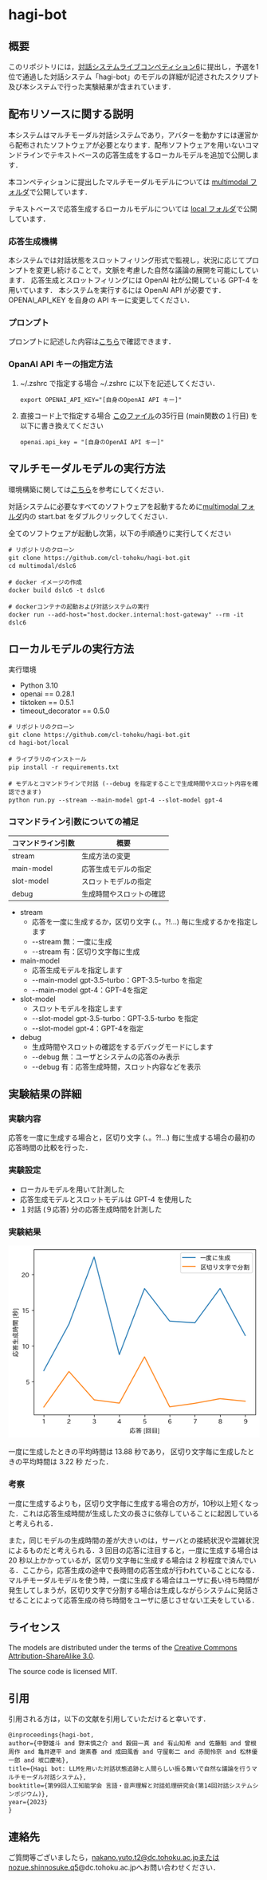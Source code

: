 # hagi-bot

## 概要
このリポジトリには，[対話システムライブコンペティション6](https://sites.google.com/view/dslc6/%E3%83%9B%E3%83%BC%E3%83%A0)に提出し，予選を1位で通過した対話システム「hagi-bot」のモデルの詳細が記述されたスクリプト及び本システムで行った実験結果が含まれています．

## 配布リソースに関する説明
本システムはマルチモーダル対話システムであり，アバターを動かすには運営から配布されたソフトウェアが必要となります．配布ソフトウェアを用いないコマンドラインでテキストベースの応答生成をするローカルモデルを追加で公開します．

本コンペティションに提出したマルチモーダルモデルについては [multimodal フォルダ](./multimodal/)で公開しています．

テキストベースで応答生成するローカルモデルについては [local フォルダ](./local/)で公開しています．

### 応答生成機構
本システムでは対話状態をスロットフィリング形式で監視し，状況に応じてプロンプトを変更し続けることで，文脈を考慮した自然な議論の展開を可能にしています．
応答生成とスロットフィリングには OpenAI 社が公開している GPT-4 を用いています．
本システムを実行するには OpenAI API が必要です．OPENAI_API_KEY を自身の API キーに変更してください．

### プロンプト
プロンプトに記述した内容は[こちら](./local/clients/prompts/system_instructions.py)で確認できます．

### OpanAI API キーの指定方法
1. ~/.zshrc で指定する場合
   ~/.zshrc に以下を記述してください．
   ```
   export OPENAI_API_KEY="[自身のOpenAI API キー]"
   ```

2. 直接コード上で指定する場合
   [このファイル](./local/run.py)の35行目 (main関数の１行目) を以下に書き換えてください
   ```
   openai.api_key = "[自身のOpenAI API キー]"
   ```

## マルチモーダルモデルの実行方法
環境構築に関しては[こちら](https://sites.google.com/view/dslc6/getting-started)を参考にしてください．

対話システムに必要なすべてのソフトウェアを起動するために[multimodal フォルダ](./multimodal/)内の start.bat をダブルクリックしてください．

全てのソフトウェアが起動し次第，以下の手順通りに実行してください

```
# リポジトリのクローン
git clone https://github.com/cl-tohoku/hagi-bot.git
cd multimodal/dslc6

# docker イメージの作成
docker build dslc6 -t dslc6

# dockerコンテナの起動および対話システムの実行
docker run --add-host="host.docker.internal:host-gateway" --rm -it dslc6
```

## ローカルモデルの実行方法
実行環境
- Python 3.10
- openai == 0.28.1
- tiktoken == 0.5.1
- timeout_decorator == 0.5.0

```
# リポジトリのクローン
git clone https://github.com/cl-tohoku/hagi-bot.git
cd hagi-bot/local

# ライブラリのインストール
pip install -r requirements.txt

# モデルとコマンドラインで対話 (--debug を指定することで生成時間やスロット内容を確認できます)
python run.py --stream --main-model gpt-4 --slot-model gpt-4
```

### コマンドライン引数についての補足
|コマンドライン引数|概要|
| ---- | ---------- |
|stream|生成方法の変更|
|main-model|応答生成モデルの指定|
|slot-model|スロットモデルの指定|
|debug|生成時間やスロットの確認|

- stream
  - 応答を一度に生成するか，区切り文字 (、。?!…) 毎に生成するかを指定します
  - --stream 無：一度に生成
  - --stream 有：区切り文字毎に生成
- main-model
  - 応答生成モデルを指定します
  - --main-model gpt-3.5-turbo：GPT-3.5-turbo を指定
  - --main-model gpt-4：GPT-4を指定
- slot-model
  - スロットモデルを指定します
  - --slot-model gpt-3.5-turbo：GPT-3.5-turbo を指定
  - --slot-model gpt-4：GPT-4を指定
- debug
  - 生成時間やスロットの確認をするデバッグモードにします
  - --debug 無：ユーザとシステムの応答のみ表示
  - --debug 有：応答生成時間，スロット内容などを表示

## 実験結果の詳細
### 実験内容
応答を一度に生成する場合と，区切り文字 (、。?!…) 毎に生成する場合の最初の応答時間の比較を行った．

### 実験設定
- ローカルモデルを用いて計測した
- 応答生成モデルとスロットモデルは GPT-4 を使用した
- １対話 (９応答) 分の応答生成時間を計測した

### 実験結果
![graph](./figure/output.png)

一度に生成したときの平均時間は 13.88 秒であり，
区切り文字毎に生成したときの平均時間は 3.22 秒 だった．

### 考察
一度に生成するよりも，区切り文字毎に生成する場合の方が，10秒以上短くなった．これは応答生成時間が生成した文の長さに依存していることに起因していると考えられる．

また，同じモデルの生成時間の差が大きいのは，サーバとの接続状況や混雑状況によるものだと考えられる．3 回目の応答に注目すると，一度に生成する場合は 20 秒以上かかっているが，区切り文字毎に生成する場合は 2 秒程度で済んでいる．ここから，応答生成の途中で長時間の応答生成が行われていることになる．マルチモーダルモデルを使う時，一度に生成する場合はユーザに長い待ち時間が発生してしまうが，区切り文字で分割する場合は生成しながらシステムに発話させることによって応答生成の待ち時間をユーザに感じさせない工夫をしている．

## ライセンス
The models are distributed under the terms of the [Creative Commons Attribution-ShareAlike 3.0](https://creativecommons.org/licenses/by-sa/3.0/).

The source code is licensed MIT.


## 引用
引用される方は，以下の文献を引用していただけると幸いです．

```
@inproceedings{hagi-bot,
author={中野雄斗 and 野末慎之介 and 穀田一真 and 有山知希 and 佐藤魁 and 曾根周作 and 亀井遼平 and 謝素春 and 成田風香 and 守屋彰二 and 赤間怜奈 and 松林優一郎 and 坂口慶祐},
title={Hagi bot: LLMを用いた対話状態追跡と人間らしい振る舞いで自然な議論を行うマルチモーダル対話システム},
booktitle={第99回人工知能学会 言語・音声理解と対話処理研究会(第14回対話システムシンポジウム)},
year={2023}
}
```

## 連絡先
ご質問等ございましたら，nakano.yuto.t2@dc.tohoku.ac.jpまたはnozue.shinnosuke.q5@dc.tohoku.ac.jpへお問い合わせください．

